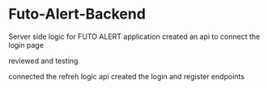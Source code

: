 # Futo-Alert-Backend
Server side logic for FUTO ALERT application
created an api to connect the login page

reviewed and testing

connected the refreh logic api
created the login and register endpoints
